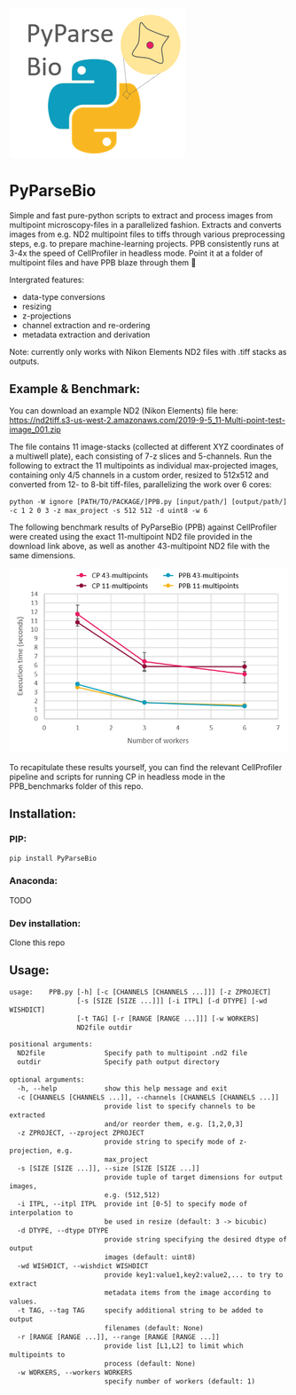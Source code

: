 ![PPB icon](https://github.com/WMAPernice/PyParseBio/blob/master/PPB_Logo_v1.0.png)

# PyParseBio
Simple and fast pure-python scripts to extract and process images from multipoint microscopy-files in a parallelized fashion. Extracts and converts images from e.g. ND2 multipoint files to tiffs through various preprocessing steps, e.g. to prepare machine-learning projects. PPB consistently runs at 3-4x the speed of CellProfiler in headless mode. Point it at a folder of multipoint files and have PPB blaze through them :rocket: 

Intergrated features:  
- data-type conversions
- resizing
- z-projections
- channel extraction and re-ordering
- metadata extraction and derivation

Note: currently only works with Nikon Elements ND2 files with .tiff stacks as outputs.

## Example & Benchmark: 
You can download an example ND2 (Nikon Elements) file here: https://nd2tiff.s3-us-west-2.amazonaws.com/2019-9-5_11-Multi-point-test-image_001.zip

The file contains 11 image-stacks (collected at different XYZ coordinates of a multiwell plate), each consisting of 7-z slices and 5-channels. Run the following to extract the 11 multipoints as individual max-projected images, containing only 4/5 channels in a custom order, resized to 512x512 and converted from 12- to 8-bit tiff-files, parallelizing the work over 6 cores:
```
python -W ignore [PATH/TO/PACKAGE/]PPB.py [input/path/] [output/path/] -c 1 2 0 3 -z max_project -s 512 512 -d uint8 -w 6
```
The following benchmark results of PyParseBio (PPB) against CellProfiler were created using the exact 11-multipoint ND2 file provided in the download link above, as well as another 43-multipoint ND2 file with the same dimensions. 

![PPB Benchmark vs CP](https://github.com/WMAPernice/PyParseBio/blob/master/PPB_Benchmark_v1.0.png)

To recapitulate these results yourself, you can find the relevant CellProfiler pipeline and scripts for running CP in headless mode in the PPB_benchmarks folder of this repo. 

## Installation: 

### PIP:
```
pip install PyParseBio
```
### Anaconda:
TODO
### Dev installation:
Clone this repo 

## Usage:

```
usage:    PPB.py [-h] [-c [CHANNELS [CHANNELS ...]]] [-z ZPROJECT]
                 [-s [SIZE [SIZE ...]]] [-i ITPL] [-d DTYPE] [-wd WISHDICT]
                 [-t TAG] [-r [RANGE [RANGE ...]]] [-w WORKERS]
                 ND2file outdir
```
```
positional arguments:
  ND2file               Specify path to multipoint .nd2 file
  outdir                Specify path output directory

optional arguments:
  -h, --help            show this help message and exit
  -c [CHANNELS [CHANNELS ...]], --channels [CHANNELS [CHANNELS ...]]
                        provide list to specify channels to be extracted
                        and/or reorder them, e.g. [1,2,0,3]
  -z ZPROJECT, --zproject ZPROJECT
                        provide string to specify mode of z-projection, e.g.
                        max_project
  -s [SIZE [SIZE ...]], --size [SIZE [SIZE ...]]
                        provide tuple of target dimensions for output images,
                        e.g. (512,512)
  -i ITPL, --itpl ITPL  provide int [0-5] to specify mode of interpolation to
                        be used in resize (default: 3 -> bicubic)
  -d DTYPE, --dtype DTYPE
                        provide string specifying the desired dtype of output
                        images (default: uint8)
  -wd WISHDICT, --wishdict WISHDICT
                        provide key1:value1,key2:value2,... to try to extract
                        metadata items from the image according to values.
  -t TAG, --tag TAG     specify additional string to be added to output
                        filenames (default: None)
  -r [RANGE [RANGE ...]], --range [RANGE [RANGE ...]]
                        provide list [L1,L2] to limit which multipoints to
                        process (default: None)
  -w WORKERS, --workers WORKERS
                        specify number of workers (default: 1)
```
